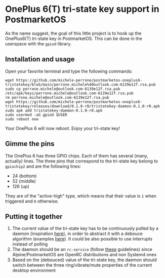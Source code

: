 # OnePlus 6(T) tri-state key support in PostmarketOS
As the name suggest, the goal of this little project is to hook up the OnePlus6(T) tri-state key in PostmarketOS. This can be done in the userspace with the `gpiod` library.
## Installation and usage
Open your favorite terminal and type the following commands:
~~~
wget https://github.com/michele-perrone/postmarketos-oneplus6-tristatekey/blob/main/perrone.michele%40outlook.com-6139e12f.rsa.pub
sudo cp perrone.michele@outlook.com-6139e12f.rsa.pub /etc/apk/keys/perrone.michele@outlook.com-6139e12f.rsa.pub
rm perrone.michele@outlook.com-6139e12f.rsa.pub
wget https://github.com/michele-perrone/postmarketos-oneplus6-tristatekey/releases/download/0.1.0-r0/tristatekey-daemon-0.1.0-r0.apk
sudo apk add tristatekey-daemon-0.1.0-r0.apk
sudo usermod -aG gpiod $USER
sudo reboot now
~~~
Your OnePlus 6 will now reboot. Enjoy your tri-state key!

## Gimme the pins
The OnePlus 6 has three GPIO chips. Each of them has several (many, actually) lines. The three pins that correspond to the tri-state key belong to `gpiochip2` and are the following lines:
* 24 (bottom)
* 52 (middle)
* 126 (up)   

They are of the "active-high" type, which means that their value is `1` when triggered and `0` otherwise.
## Putting it together
1. The current value of the tri-state key has to be continuously polled by a daemon (inspiration [here](https://stackoverflow.com/questions/17954432/creating-a-daemon-in-linux)), in order to abstract it with a debouce algorithm (examples [here](https://my.eng.utah.edu/~cs5780/debouncing.pdf)). It could be also possible to use interrupts instead of polling
2. The daemon should be an `rc-service` (follow [these](https://github.com/OpenRC/openrc/blob/master/service-script-guide.md) guidelines) since Alpine/PostmarketOS are OpenRC distributions and non Systemd ones
3. Based on the (debouced) value of the tri-state key, the daemon should switch between the three ring/vibrate/mute properties of the current desktop environment
